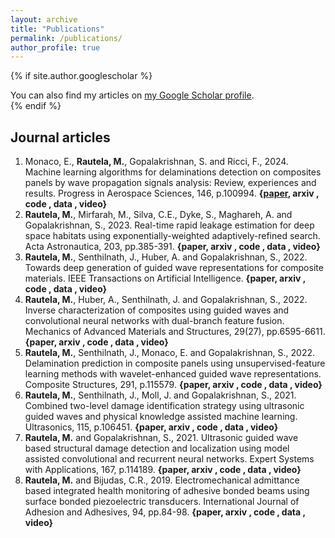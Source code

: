 ```yaml
---
layout: archive
title: "Publications"
permalink: /publications/
author_profile: true
---
```


{% if site.author.googlescholar %}
  <div class="wordwrap">You can also find my articles on <a href="{{site.author.googlescholar}}">my Google Scholar profile</a>.</div>
{% endif %}

## Journal articles
1. Monaco, E., **Rautela, M.**, Gopalakrishnan, S. and Ricci, F., 2024. Machine learning algorithms for delaminations detection on composites panels by wave propagation signals analysis: Review, experiences and results. Progress in Aerospace Sciences, 146, p.100994.
   **{[paper](https://www.sciencedirect.com/science/article/pii/S0376042124000204), arxiv , code , data , video}**
2. **Rautela, M.**, Mirfarah, M., Silva, C.E., Dyke, S., Maghareh, A. and Gopalakrishnan, S., 2023. Real-time rapid leakage estimation for deep space habitats using exponentially-weighted adaptively-refined search. Acta Astronautica, 203, pp.385-391.
   **{paper, arxiv , code , data , video}**
3. **Rautela, M.**, Senthilnath, J., Huber, A. and Gopalakrishnan, S., 2022. Towards deep generation of guided wave representations for composite materials. IEEE Transactions on Artificial Intelligence.
   **{paper, arxiv , code , data , video}**
4. **Rautela, M.**, Huber, A., Senthilnath, J. and Gopalakrishnan, S., 2022. Inverse characterization of composites using guided waves and convolutional neural networks with dual-branch feature fusion. Mechanics of Advanced Materials and Structures, 29(27), pp.6595-6611.
   **{paper, arxiv , code , data , video}**
5. **Rautela, M.**, Senthilnath, J., Monaco, E. and Gopalakrishnan, S., 2022. Delamination prediction in composite panels using unsupervised-feature learning methods with wavelet-enhanced guided wave representations. Composite Structures, 291, p.115579.
   **{paper, arxiv , code , data , video}**
6. **Rautela, M.**, Senthilnath, J., Moll, J. and Gopalakrishnan, S., 2021. Combined two-level damage identification strategy using ultrasonic guided waves and physical knowledge assisted machine learning. Ultrasonics, 115, p.106451.
   **{paper, arxiv , code , data , video}**
7. **Rautela, M.** and Gopalakrishnan, S., 2021. Ultrasonic guided wave based structural damage detection and localization using model assisted convolutional and recurrent neural networks. Expert Systems with Applications, 167, p.114189.
   **{paper, arxiv , code , data , video}**
8. **Rautela, M.** and Bijudas, C.R., 2019. Electromechanical admittance based integrated health monitoring of adhesive bonded beams using surface bonded piezoelectric transducers. International Journal of Adhesion and Adhesives, 94, pp.84-98.
   **{paper, arxiv , code , data , video}**
